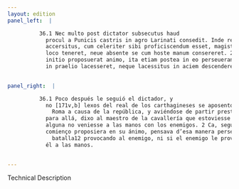 ```yaml
---
layout: edition
panel_left:  |

          36.1 Nec multo post dictator subsecutus haud
            procul a Punicis castris in agro Larinati consedit. Inde reipublicae causa Romam
            accersitus, cum celeriter sibi proficiscendum esset, magistro equitum denuntiat, ut sese
            loco teneret, neue absente se cum hoste manum consereret. 2 Nam sicut ab
            initio proposuerat animo, ita etiam postea in eo perseuerandum putabat, ut neque hostem
            in praelio lacesseret, neque lacessitus in aciem descenderet.
        

panel_right:  |

          36.1 Poco después le seguió el dictador, y
            no [171v,b] lexos del real de los carthagineses se aposentó en el campo Larinate, donde fue llamado para venir a
              Roma a causa de la república, y aviéndose de partir prestamente
            para allá, dixo al maestro de la cavallería que estoviesse quedo en el real y en manera
            alguna no veniesse a las manos con los enemigos. 2 Ca, segund que desd’el
            comienço proposiera en su ánimo, pensava d’esa manera perseverar después de no pelear en
              batalla12 provocando al enemigo, ni si el enemigo le provocasse venir con
            él a las manos.
        

---
```


 Technical Description 